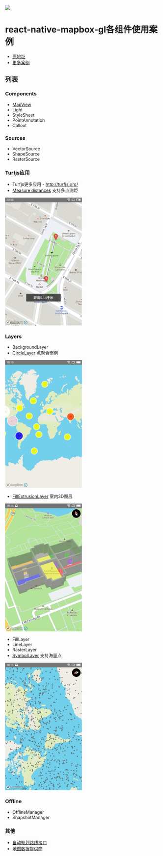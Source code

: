 <a href="https://www.mapbox.com">
  <img src="https://raw.githubusercontent.com/mapbox/react-native-mapbox-gl/master/assets/mapbox_logo.png" width="500"/>
</a>

# react-native-mapbox-gl各组件使用案例

* [原地址](https://github.com/mapbox/react-native-mapbox-gl/) 
* [更多案例](https://www.mapbox.com/mapbox-gl-js/example/add-image-generated/)

## 列表

### Components
* [MapView](/src/components/MapView/index.js)
* Light
* StyleSheet
* PointAnnotation
* Callout

### Sources
* VectorSource
* ShapeSource
* RasterSource

### Turfjs应用
* Turfjs更多应用 - http://turfjs.org/
* [Measure distances](/src/components/Distance/index.js)
支持多点测距
<a href="/src/components/Distance/index.js">
  <img src="/assets/Distance.jpg" width="250"/>
</a>

### Layers
* BackgroundLayer
* [CircleLayer](/src/components/Clusters/index.js)
点聚合案例
<a href="/src/components/Clusters/index.js">
  <img src="/assets/Clusters.jpg" width="250"/>
</a>

* [FillExtrusionLayer](/src/components/Indoor/index.js)
室内3D图层
<a href="/src/components/Indoor/index.js">
  <img src="/assets/Indoor.jpg" width="250"/>
</a>

* FillLayer
* LineLayer
* RasterLayer
* [SymbolLayer](/src/components/Marker/index.js)
支持海量点
<a href="/src/components/Marker/index.js">
  <img src="/assets/Marker.jpg" width="250"/>
</a>

### Offline
* OfflineManager
* SnapshotManager

### 其他
* [自动规划路线接口](https://www.mapbox.com/bites/00058/#)
* [地图数据提供商](https://data.jianshukeji.com/)
